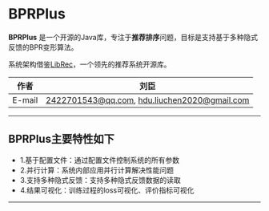 BPRPlus
==========

**BPRPlus**  是一个开源的Java库，专注于**推荐排序**问题，目标是支持基于多种隐式反馈的BPR变形算法。 

系统架构借鉴[LibRec](https://github.com/guoguibing/librec)，一个领先的推荐系统开源库。

|作者|刘臣|
|---|---
|E-mail|2422701543@qq.com, hdu.liuchen2020@gmail.com

*****
## BPRPlus主要特性如下

* 1.基于配置文件：通过配置文件控制系统的所有参数
* 2.并行计算：系统内部应用并行计算解决性能问题
* 3.支持多种隐式反馈：支持多种隐式反馈数据的读取
* 4.结果可视化：训练过程的loss可视化、评价指标可视化

*****
